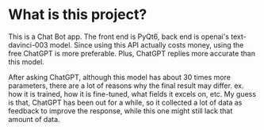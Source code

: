 # What is this project?

This is a Chat Bot app. The front end is PyQt6, back end is openai's text-davinci-003 model. Since using this API actually costs money, using the free ChatGPT is more preferable. Plus, ChatGPT replies more accurate than this model. 

After asking ChatGPT, although this model has about 30 times more parameters, there are a lot of reasons why the final result may differ. ex. how it is trained, how it is fine-tuned, what fields it excels on, etc. My guess is that, ChatGPT has been out for a while, so it collected a lot of data as feedback to improve the response, while this one might still lack that amount of data.